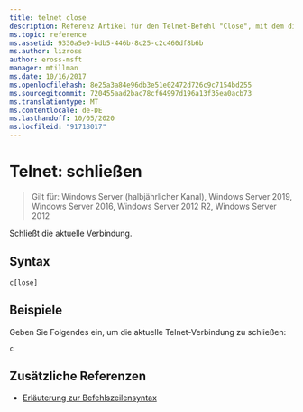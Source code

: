 ```yaml
---
title: telnet close
description: Referenz Artikel für den Telnet-Befehl "Close", mit dem die aktuelle Telnet-Verbindung geschlossen wird.
ms.topic: reference
ms.assetid: 9330a5e0-bdb5-446b-8c25-c2c460df8b6b
ms.author: lizross
author: eross-msft
manager: mtillman
ms.date: 10/16/2017
ms.openlocfilehash: 8e25a3a84e96db3e51e02472d726c9c7154bd255
ms.sourcegitcommit: 720455aad2bac78cf64997d196a13f35ea0acb73
ms.translationtype: MT
ms.contentlocale: de-DE
ms.lasthandoff: 10/05/2020
ms.locfileid: "91718017"
---
```

# <a name="telnet-close"></a>Telnet: schließen

> Gilt für: Windows Server (halbjährlicher Kanal), Windows Server 2019, Windows Server 2016, Windows Server 2012 R2, Windows Server 2012

Schließt die aktuelle Verbindung.

## <a name="syntax"></a>Syntax

```
c[lose]
```

## <a name="examples"></a>Beispiele

Geben Sie Folgendes ein, um die aktuelle Telnet-Verbindung zu schließen:

```
c
```

## <a name="additional-references"></a>Zusätzliche Referenzen

- [Erläuterung zur Befehlszeilensyntax](command-line-syntax-key.md)
